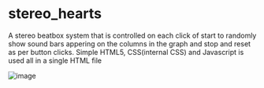 # stereo_hearts
A stereo beatbox system that is controlled on each click of start to randomly show sound bars appering on the columns in the graph and stop and reset as per button clicks. Simple HTML5, CSS(internal CSS) and Javascript is used all in a single HTML file

![image](https://github.com/user-attachments/assets/738bce5e-0848-42f7-af32-ac08001a8054)



